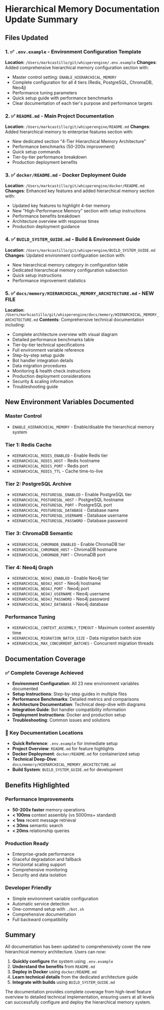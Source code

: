 # Hierarchical Memory Documentation Update Summary

## Files Updated

### 1. ✅ `.env.example` - Environment Configuration Template
**Location**: `/Users/markcastillo/git/whisperengine/.env.example`
**Changes**: Added comprehensive hierarchical memory configuration section with:
- Master control setting: `ENABLE_HIERARCHICAL_MEMORY`
- Complete configuration for all 4 tiers (Redis, PostgreSQL, ChromaDB, Neo4j)
- Performance tuning parameters
- Quick setup guide with performance benchmarks
- Clear documentation of each tier's purpose and performance targets

### 2. ✅ `README.md` - Main Project Documentation  
**Location**: `/Users/markcastillo/git/whisperengine/README.md`
**Changes**: Added hierarchical memory to enterprise features section with:
- New dedicated section "4-Tier Hierarchical Memory Architecture"
- Performance benchmarks (50-200x improvement)
- Quick setup commands
- Tier-by-tier performance breakdown
- Production deployment benefits

### 3. ✅ `docker/README.md` - Docker Deployment Guide
**Location**: `/Users/markcastillo/git/whisperengine/docker/README.md`  
**Changes**: Enhanced key features and added hierarchical memory section with:
- Updated key features to highlight 4-tier memory
- New "High-Performance Memory" section with setup instructions
- Performance benefits breakdown
- Architecture overview with response times
- Production deployment guidance

### 4. ✅ `BUILD_SYSTEM_GUIDE.md` - Build & Environment Guide
**Location**: `/Users/markcastillo/git/whisperengine/BUILD_SYSTEM_GUIDE.md`
**Changes**: Updated environment configuration section with:
- New hierarchical memory category in configuration table
- Dedicated hierarchical memory configuration subsection
- Quick setup instructions
- Performance improvement statistics

### 5. ✅ `docs/memory/HIERARCHICAL_MEMORY_ARCHITECTURE.md` - **NEW FILE**
**Location**: `/Users/markcastillo/git/whisperengine/docs/memory/HIERARCHICAL_MEMORY_ARCHITECTURE.md`
**Contents**: Comprehensive technical documentation including:
- Complete architecture overview with visual diagram
- Detailed performance benchmarks table
- Tier-by-tier technical specifications
- Full environment variable reference
- Step-by-step setup guide
- Bot handler integration details
- Data migration procedures
- Monitoring & health check instructions
- Production deployment considerations
- Security & scaling information
- Troubleshooting guide

## New Environment Variables Documented

### Master Control
- `ENABLE_HIERARCHICAL_MEMORY` - Enable/disable the hierarchical memory system

### Tier 1: Redis Cache
- `HIERARCHICAL_REDIS_ENABLED` - Enable Redis tier
- `HIERARCHICAL_REDIS_HOST` - Redis hostname
- `HIERARCHICAL_REDIS_PORT` - Redis port
- `HIERARCHICAL_REDIS_TTL` - Cache time-to-live

### Tier 2: PostgreSQL Archive  
- `HIERARCHICAL_POSTGRESQL_ENABLED` - Enable PostgreSQL tier
- `HIERARCHICAL_POSTGRESQL_HOST` - PostgreSQL hostname
- `HIERARCHICAL_POSTGRESQL_PORT` - PostgreSQL port
- `HIERARCHICAL_POSTGRESQL_DATABASE` - Database name
- `HIERARCHICAL_POSTGRESQL_USERNAME` - Database username
- `HIERARCHICAL_POSTGRESQL_PASSWORD` - Database password

### Tier 3: ChromaDB Semantic
- `HIERARCHICAL_CHROMADB_ENABLED` - Enable ChromaDB tier
- `HIERARCHICAL_CHROMADB_HOST` - ChromaDB hostname
- `HIERARCHICAL_CHROMADB_PORT` - ChromaDB port

### Tier 4: Neo4j Graph
- `HIERARCHICAL_NEO4J_ENABLED` - Enable Neo4j tier
- `HIERARCHICAL_NEO4J_HOST` - Neo4j hostname
- `HIERARCHICAL_NEO4J_PORT` - Neo4j port
- `HIERARCHICAL_NEO4J_USERNAME` - Neo4j username
- `HIERARCHICAL_NEO4J_PASSWORD` - Neo4j password
- `HIERARCHICAL_NEO4J_DATABASE` - Neo4j database

### Performance Tuning
- `HIERARCHICAL_CONTEXT_ASSEMBLY_TIMEOUT` - Maximum context assembly time
- `HIERARCHICAL_MIGRATION_BATCH_SIZE` - Data migration batch size
- `HIERARCHICAL_MAX_CONCURRENT_BATCHES` - Concurrent migration threads

## Documentation Coverage

### ✅ Complete Coverage Achieved
- **Environment Configuration**: All 23 new environment variables documented
- **Setup Instructions**: Step-by-step guides in multiple files
- **Performance Benchmarks**: Detailed metrics and comparisons
- **Architecture Documentation**: Technical deep-dive with diagrams  
- **Integration Guide**: Bot handler compatibility information
- **Deployment Instructions**: Docker and production setup
- **Troubleshooting**: Common issues and solutions

### 📍 Key Documentation Locations
- **Quick Reference**: `.env.example` for immediate setup
- **Project Overview**: `README.md` for feature highlights
- **Docker Deployment**: `docker/README.md` for containerized setup
- **Technical Deep-Dive**: `docs/memory/HIERARCHICAL_MEMORY_ARCHITECTURE.md`
- **Build System**: `BUILD_SYSTEM_GUIDE.md` for development

## Benefits Highlighted

### Performance Improvements
- **50-200x faster** memory operations
- **< 100ms** context assembly (vs 5000ms+ standard)
- **< 1ms** recent message retrieval
- **< 30ms** semantic search
- **< 20ms** relationship queries

### Production Ready
- Enterprise-grade performance
- Graceful degradation and fallback
- Horizontal scaling support
- Comprehensive monitoring
- Security and data isolation

### Developer Friendly
- Simple environment variable configuration
- Automatic service detection
- One-command setup with `./bot.sh`
- Comprehensive documentation
- Full backward compatibility

## Summary

All documentation has been updated to comprehensively cover the new hierarchical memory architecture. Users can now:

1. **Quickly configure** the system using `.env.example`
2. **Understand the benefits** from `README.md` 
3. **Deploy in Docker** using `docker/README.md`
4. **Learn technical details** from the dedicated architecture guide
5. **Integrate with builds** using `BUILD_SYSTEM_GUIDE.md`

The documentation provides complete coverage from high-level feature overview to detailed technical implementation, ensuring users at all levels can successfully configure and deploy the hierarchical memory system.